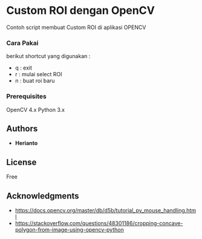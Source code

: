 # Custom ROI dengan OpenCV

Contoh script membuat Custom ROI di aplikasi OPENCV

### Cara Pakai

berikut shortcut yang digunakan :
* q   : exit
* r   : mulai select ROI
* n   : buat roi baru

### Prerequisites

OpenCV 4.x
Python 3.x

## Authors

* **Herianto** 


## License

Free

## Acknowledgments

* https://docs.opencv.org/master/db/d5b/tutorial_py_mouse_handling.html
* https://stackoverflow.com/questions/48301186/cropping-concave-polygon-from-image-using-opencv-python

